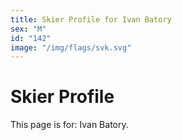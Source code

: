 ```yaml
---
title: Skier Profile for Ivan Batory
sex: "M"
id: "142"
image: "/img/flags/svk.svg" 
---
```


# Skier Profile

This page is for: Ivan Batory.
    